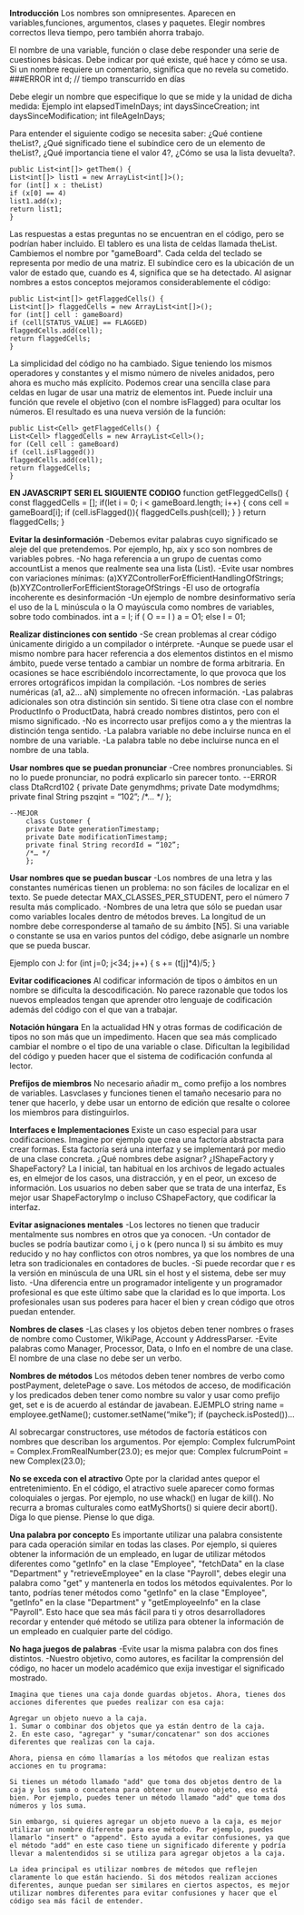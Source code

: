 __Introducción__
Los nombres son omnipresentes. Aparecen en variables,funciones, argumentos, clases y paquetes.
Elegir nombres correctos lleva tiempo, pero también ahorra trabajo.

El nombre de una variable, función o clase debe responder una serie de cuestiones básicas. Debe indicar por qué existe, qué hace y cómo se usa. Si un nombre requiere un comentario, significa que no revela su cometido.
    ###ERROR
        int d; // tiempo transcurrido en días


Debe elegir un nombre que especifique lo que se mide y la unidad de dicha medida:
    Ejemplo
        int elapsedTimeInDays;
        int daysSinceCreation;
        int daysSinceModification;
        int fileAgeInDays;

Para entender el siguiente codigo se necesita saber: ¿Qué contiene theList?, ¿Qué significado tiene el subíndice cero de un elemento de theList?, ¿Qué importancia tiene el valor 4?, ¿Cómo se usa la lista devuelta?. 

    public List<int[]> getThem() {
    List<int[]> list1 = new ArrayList<int[]>();
    for (int[] x : theList)
    if (x[0] == 4)
    list1.add(x);
    return list1;
    }

Las respuestas a estas preguntas no se encuentran en el código, pero se podrían haber incluido. 
El tablero es una lista de celdas llamada theList. Cambiemos el nombre por "gameBoard". Cada celda del teclado se representa por medio de una matriz. El subíndice cero es la ubicación de un valor de estado que, cuando es 4,
significa que se ha detectado. Al asignar nombres a estos conceptos mejoramos considerablemente el código:

    public List<int[]> getFlaggedCells() {
    List<int[]> flaggedCells = new ArrayList<int[]>();
    for (int[] cell : gameBoard)
    if (cell[STATUS_VALUE] == FLAGGED)
    flaggedCells.add(cell);
    return flaggedCells;
    }

La simplicidad del código no ha cambiado. Sigue teniendo los mismos operadores y constantes y el mismo número de niveles anidados, pero ahora es mucho más explícito. Podemos crear una sencilla clase para celdas en lugar de usar una matriz de elementos int. Puede incluir una función que revele el objetivo (con el nombre isFlagged) para ocultar los números. El resultado es una nueva versión de la función:

    public List<Cell> getFlaggedCells() {
    List<Cell> flaggedCells = new ArrayList<Cell>();
    for (Cell cell : gameBoard)
    if (cell.isFlagged())
    flaggedCells.add(cell);
    return flaggedCells;
    }

__EN JAVASCRIPT SERI EL SIGUIENTE CODIGO__
function getFleggedCells() {
    const flaggedCells = [];
    if(let i = 0; i < gameBoard.length; i++) {
        cons cell = gameBoard[i];
        if (cell.isFlagged()){
            flaggedCells.push(cell);
        }
    }
    return flaggedCells;
}

__Evitar la desinformación__
-Debemos evitar palabras cuyo significado se aleje del que pretendemos. Por ejemplo, hp, aix y sco son nombres de variables pobres.
-No haga referencia a un grupo de cuentas como accountList a menos que realmente sea una lista (List).
-Evite usar nombres con variaciones mínimas: (a)XYZControllerForEfficientHandlingOfStrings; (b)XYZControllerForEfficientStorageOfStrings
-El uso de ortografía incoherente es desinformación 
-Un ejemplo de nombre desinformativo sería el uso de la L minúscula o la O mayúscula como nombres de variables, sobre todo combinados.
    int a = l;
    if ( O == l )
    a = O1;
    else
    l = 01;

__Realizar distinciones con sentido__
-Se crean problemas al crear código únicamente dirigido a un compilador o intérprete.
-Aunque se puede usar el mismo nombre para hacer referencia a dos elementos distintos en el mismo ámbito, puede verse tentado a cambiar un nombre de forma arbitraria. En ocasiones se hace escribiéndolo incorrectamente, lo que provoca que los errores ortográficos impidan la compilación.
-Los nombres de series numéricas (a1, a2… aN) simplemente no ofrecen información.
-Las palabras adicionales son otra distinción sin sentido. Si tiene otra clase con el nombre ProductInfo o
ProductData, habrá creado nombres distintos, pero con el mismo significado.
-No es incorrecto usar prefijos como a y the mientras la distinción tenga sentido.
-La palabra variable no debe incluirse nunca en el nombre de una variable. 
-La palabra table no debe incluirse nunca en el nombre de una tabla.


__Usar nombres que se puedan pronunciar__
-Cree nombres pronunciables. Si no lo puede pronunciar, no podrá explicarlo sin parecer tonto.
    --ERROR
        class DtaRcrd102 {
        private Date genymdhms;
        private Date modymdhms;
        private final String pszqint = “102”;
        /*… */
        };

    --MEJOR
        class Customer {
        private Date generationTimestamp;
        private Date modificationTimestamp;
        private final String recordId = “102”;
        /*… */
        };

__Usar nombres que se puedan buscar__
-Los nombres de una letra y las constantes numéricas tienen un problema: no son fáciles de localizar en el texto. Se puede detectar MAX_CLASSES_PER_STUDENT, pero el número 7 resulta más complicado.
-Nombres de una letra que sólo se puedan usar como variables locales dentro de métodos breves. La longitud de un nombre debe corresponderse al tamaño de su ámbito [N5]. Si una variable o constante se usa en varios puntos del código, debe asignarle un nombre que se pueda buscar.

Ejemplo con J: 
    for (int j=0; j<34; j++) {
    s += (t[j]*4)/5;
    }

__Evitar codificaciones__
Al codificar información de tipos o ámbitos en un nombre se dificulta la descodificación. No parece razonable que todos los nuevos empleados tengan que aprender otro lenguaje de codificación además del código con el
que van a trabajar.

__Notación húngara__
En la actualidad HN y otras formas de codificación de tipos no son más que un impedimento. Hacen que sea más complicado cambiar el nombre o el tipo de una variable o clase. Dificultan la legibilidad del código y pueden hacer que el sistema de codificación confunda al lector.

__Prefijos de miembros__
No necesario añadir m_ como prefijo a los nombres de variables. Lasvclases y funciones tienen el tamaño necesario para no tener que hacerlo, y debe usar un entorno de edición que resalte o coloree los miembros para
distinguirlos.

__Interfaces e Implementaciones__
Existe un caso especial para usar codificaciones. Imagine por ejemplo que crea una factoría abstracta para crear formas. Esta factoría será una interfaz y se implementará por medio de una clase concreta. ¿Qué nombres debe asignar? ¿IShapeFactory y ShapeFactory? La I inicial, tan habitual en los archivos de legado actuales es, en elmejor de los casos, una distracción, y en el peor, un exceso de información. Los usuarios no deben saber que se trata de una interfaz, Es mejor usar ShapeFactoryImp o incluso CShapeFactory, que codificar la interfaz.

__Evitar asignaciones mentales__
-Los lectores no tienen que traducir mentalmente sus nombres en otros que ya conocen.
-Un contador de bucles se podría bautizar como i, j o k (pero nunca l) si su ámbito es muy reducido y no hay conflictos con otros nombres, ya que los nombres de una letra son tradicionales en contadores de bucles.
-Si puede recordar que r es la versión en minúscula de una URL sin el host y el sistema, debe ser muy listo.
-Una diferencia entre un programador inteligente y un programador profesional es que este último sabe que la claridad es lo que importa. Los profesionales usan sus poderes para hacer el bien y crean código que otros
puedan entender.

__Nombres de clases__
-Las clases y los objetos deben tener nombres o frases de nombre como Customer, WikiPage, Account y AddressParser. 
-Evite palabras como Manager, Processor, Data, o Info en el nombre de una clase. 
El nombre de una clase no debe ser un verbo.

__Nombres de métodos__
Los métodos deben tener nombres de verbo como postPayment, deletePage o save. Los métodos de acceso, de modificación y los predicados deben tener como nombre su valor y usar como prefijo get, set e is de acuerdo al estándar de javabean.
EJEMPLO
    string name = employee.getName();
    customer.setName(“mike”);
    if (paycheck.isPosted())…

Al sobrecargar constructores, use métodos de factoría estáticos con nombres que describan los argumentos. Por ejemplo:
    Complex fulcrumPoint = Complex.FromRealNumber(23.0);
es mejor que:
    Complex fulcrumPoint = new Complex(23.0);

__No se exceda con el atractivo__
Opte por la claridad antes quepor el entretenimiento. En el código, el atractivo suele aparecer como formas
coloquiales o jergas. Por ejemplo, no use whack() en lugar de kill(). No recurra a bromas culturales como eatMyShorts() si quiere decir abort(). Diga lo que piense. Piense lo que diga.

__Una palabra por concepto__
Es importante utilizar una palabra consistente para cada operación similar en todas las clases. Por ejemplo, si quieres obtener la información de un empleado, en lugar de utilizar métodos diferentes como "getInfo" en la clase "Employee", "fetchData" en la clase "Department" y "retrieveEmployee" en la clase "Payroll", debes elegir una palabra como "get" y mantenerla en todos los métodos equivalentes. Por lo tanto, podrías tener métodos como "getInfo" en la clase "Employee", "getInfo" en la clase "Department" y "getEmployeeInfo" en la clase "Payroll". Esto hace que sea más fácil para ti y otros desarrolladores recordar y entender qué método se utiliza para obtener la información de un empleado en cualquier parte del código.

__No haga juegos de palabras__
-Evite usar la misma palabra con dos fines distintos.
-Nuestro objetivo, como autores, es facilitar la comprensión del código, no hacer un modelo académico que exija investigar el significado
mostrado.


    Imagina que tienes una caja donde guardas objetos. Ahora, tienes dos acciones diferentes que puedes realizar con esa caja:

    Agregar un objeto nuevo a la caja.
    1. Sumar o combinar dos objetos que ya están dentro de la caja.
    2. En este caso, "agregar" y "sumar/concatenar" son dos acciones diferentes que realizas con la caja.

    Ahora, piensa en cómo llamarías a los métodos que realizan estas acciones en tu programa:

    Si tienes un método llamado "add" que toma dos objetos dentro de la caja y los suma o concatena para obtener un nuevo objeto, eso está bien. Por ejemplo, puedes tener un método llamado "add" que toma dos números y los suma.

    Sin embargo, si quieres agregar un objeto nuevo a la caja, es mejor utilizar un nombre diferente para ese método. Por ejemplo, puedes llamarlo "insert" o "append". Esto ayuda a evitar confusiones, ya que el método "add" en este caso tiene un significado diferente y podría llevar a malentendidos si se utiliza para agregar objetos a la caja.

    La idea principal es utilizar nombres de métodos que reflejen claramente lo que están haciendo. Si dos métodos realizan acciones diferentes, aunque puedan ser similares en ciertos aspectos, es mejor utilizar nombres diferentes para evitar confusiones y hacer que el código sea más fácil de entender.





































